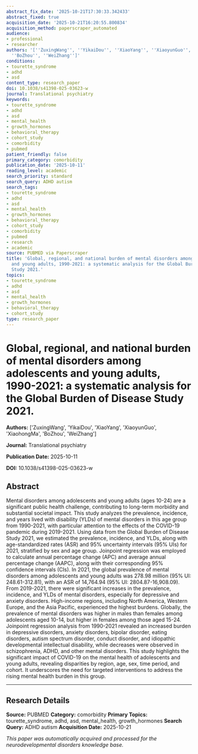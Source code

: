 ```yaml
---
abstract_fix_date: '2025-10-21T17:30:33.342433'
abstract_fixed: true
acquisition_date: '2025-10-21T16:20:55.800834'
acquisition_method: paperscraper_automated
audience:
- professional
- researcher
authors: '[''ZuxingWang'', ''YikaiDou'', ''XiaoYang'', ''XiaoyunGuo'', ''XiaohongMa'',
  ''BoZhou'', ''WeiZhang'']'
conditions:
- tourette_syndrome
- adhd
- asd
content_type: research_paper
doi: 10.1038/s41398-025-03623-w
journal: Translational psychiatry
keywords:
- tourette_syndrome
- adhd
- asd
- mental_health
- growth_hormones
- behavioral_therapy
- cohort_study
- comorbidity
- pubmed
patient_friendly: false
primary_category: comorbidity
publication_date: '2025-10-11'
reading_level: academic
search_priority: standard
search_query: ADHD autism
search_tags:
- tourette_syndrome
- adhd
- asd
- mental_health
- growth_hormones
- behavioral_therapy
- cohort_study
- comorbidity
- pubmed
- research
- academic
source: PUBMED via Paperscraper
title: 'Global, regional, and national burden of mental disorders among adolescents
  and young adults, 1990-2021: a systematic analysis for the Global Burden of Disease
  Study 2021.'
topics:
- tourette_syndrome
- adhd
- asd
- mental_health
- growth_hormones
- behavioral_therapy
- cohort_study
type: research_paper
---
```


# Global, regional, and national burden of mental disorders among adolescents and young adults, 1990-2021: a systematic analysis for the Global Burden of Disease Study 2021.

**Authors:** ['ZuxingWang', 'YikaiDou', 'XiaoYang', 'XiaoyunGuo', 'XiaohongMa', 'BoZhou', 'WeiZhang']

**Journal:** Translational psychiatry

**Publication Date:** 2025-10-11

**DOI:** 10.1038/s41398-025-03623-w

## Abstract

Mental disorders among adolescents and young adults (ages 10-24) are a significant public health challenge, contributing to long-term morbidity and substantial societal impact. This study analyzes the prevalence, incidence, and years lived with disability (YLDs) of mental disorders in this age group from 1990-2021, with particular attention to the effects of the COVID-19 pandemic during 2019-2021. Using data from the Global Burden of Disease Study 2021, we estimated the prevalence, incidence, and YLDs, along with age-standardized rates (ASR) and 95% uncertainty intervals (95% UIs) for 2021, stratified by sex and age group. Joinpoint regression was employed to calculate annual percentage change (APC) and average annual percentage change (AAPC), along with their corresponding 95% confidence intervals (CIs). In 2021, the global prevalence of mental disorders among adolescents and young adults was 278.98 million (95% UI: 248.61-312.81), with an ASR of 14,764.94 (95% UI: 2804.87-16,908.09). From 2019-2021, there were significant increases in the prevalence, incidence, and YLDs of mental disorders, especially for depressive and anxiety disorders. High-income regions, including North America, Western Europe, and the Asia Pacific, experienced the highest burdens. Globally, the prevalence of mental disorders was higher in males than females among adolescents aged 10-14, but higher in females among those aged 15-24. Joinpoint regression analysis from 1990-2021 revealed an increased burden in depressive disorders, anxiety disorders, bipolar disorder, eating disorders, autism spectrum disorder, conduct disorder, and idiopathic developmental intellectual disability, while decreases were observed in schizophrenia, ADHD, and other mental disorders. This study highlights the significant impact of COVID-19 on the mental health of adolescents and young adults, revealing disparities by region, age, sex, time period, and cohort. It underscores the need for targeted interventions to address the rising mental health burden in this group.

---

## Research Details

**Source:** PUBMED
**Category:** comorbidity
**Primary Topics:** tourette_syndrome, adhd, asd, mental_health, growth_hormones
**Search Query:** ADHD autism
**Acquisition Date:** 2025-10-21

*This paper was automatically acquired and processed for the neurodevelopmental disorders knowledge base.*
